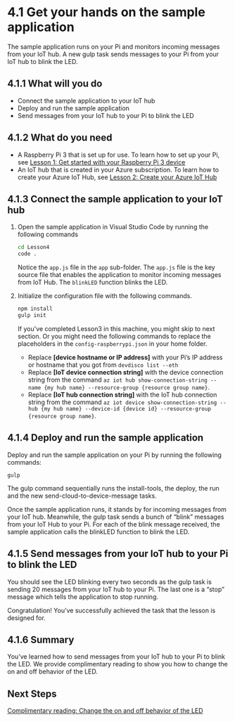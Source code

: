 <properties
 pageTitle="Send messages from IoT Hub to your device | Microsoft Azure"
 description="placeholder"
 services="iot-hub"
 documentationCenter=""
 authors="shizn"
 manager="timlt"
 tags=""
 keywords=""/>

<tags
 ms.service="iot-hub"
 ms.devlang="multiple"
 ms.topic="article"
 ms.tgt_pltfrm="na"
 ms.workload="na"
 ms.date="09/28/2016" 
 ms.author="xshi"/>

# 4.1 Get your hands on the sample application

The sample application runs on your Pi and monitors incoming messages from your IoT hub. A new gulp task sends messages to your Pi from your IoT hub to blink the LED.

## 4.1.1 What will you do

- Connect the sample application to your IoT hub
- Deploy and run the sample application
- Send messages from your IoT hub to your Pi to blink the LED

## 4.1.2 What do you need

- A Raspberry Pi 3 that is set up for use. To learn how to set up your Pi, see [Lesson 1: Get started with your Raspberry Pi 3 device](iot-hub-raspberrypikit-getstarted.md)
- An IoT hub that is created in your Azure subscription. To learn how to create your Azure IoT Hub, see [Lesson 2: Create your Azure IoT Hub](iot-hub-raspberrypikit-getstarted.md)

## 4.1.3 Connect the sample application to your IoT hub

1. Open the sample application in Visual Studio Code by running the following commands

    ```bash
    cd Lesson4
    code .
    ```

    Notice the `app.js` file in the `app` sub-folder. The `app.js` file is the key source file that enables the application to monitor incoming messages from IoT Hub. The `blinkLED` function blinks the LED.

2. Initialize the configuration file with the following commands.

    ```bash
    npm install
    gulp init
    ```

    If you've completed Lesson3 in this machine, you might skip to next section. Or you might need the following commands to replace the placeholders in the `config-raspberrypi.json` in your home folder.

    - Replace **[device hostname or IP address]** with your Pi’s IP address or hostname that you got from `devdisco list --eth`
    - Replace **[IoT device connection string]** with the device connection string from the command `az iot hub show-connection-string --name {my hub name} --resource-group {resource group name}`.
    - Replace **[IoT hub connection string]** with the IoT hub connection string from the command `az iot device show-connection-string --hub {my hub name} --device-id {device id} --resource-group {resource group name}`.


## 4.1.4 Deploy and run the sample application

Deploy and run the sample application on your Pi by running the following commands:
  
```
gulp
```

The gulp command sequentially runs the install-tools, the deploy, the run and the new send-cloud-to-device-message tasks.

Once the sample application runs, it stands by for incoming messages from your IoT hub. Meanwhile, the gulp task sends a bunch of “blink” messages from your IoT Hub to your Pi. For each of the blink message received, the sample application calls the blinkLED function to blink the LED.

## 4.1.5 Send messages from your IoT hub to your Pi to blink the LED

You should see the LED blinking every two seconds as the gulp task is sending 20 messages from your IoT hub to your Pi. The last one is a “stop” message which tells the application to stop running.

Congratulation! You’ve successfully achieved the task that the lesson is designed for.

## 4.1.6 Summary

You’ve learned how to send messages from your IoT hub to your Pi to blink the LED. We provide complimentary reading to show you how to change the on and off behavior of the LED.

## Next Steps
[Complimentary reading: Change the on and off behavior of the LED](iot-hub-raspberrypikit-node-lesson4-change-led-behavior.md)
